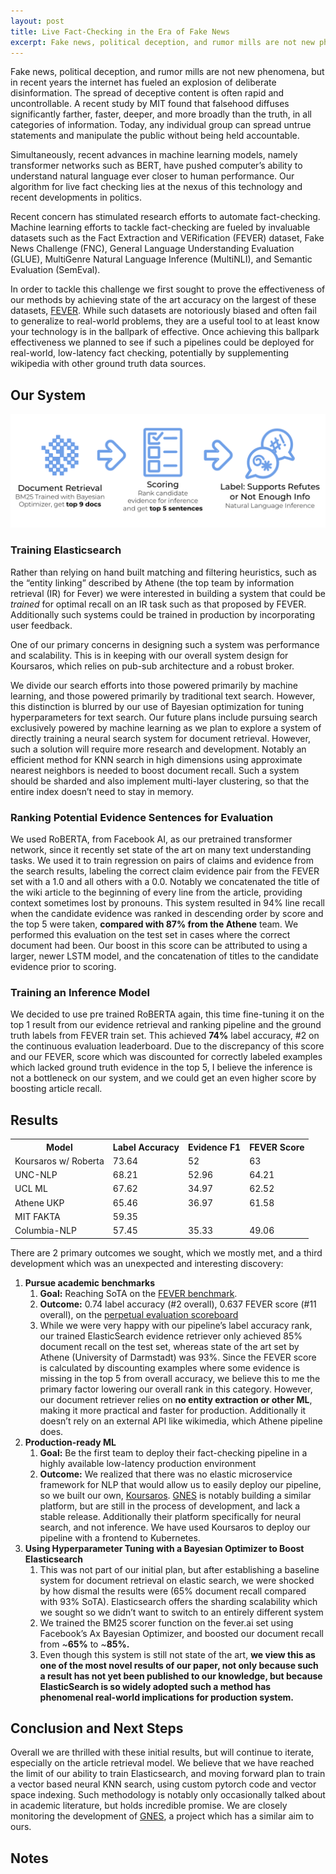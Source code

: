```yaml
---
layout: post
title: Live Fact-Checking in the Era of Fake News
excerpt: Fake news, political deception, and rumor mills are not new phenomena, but in recent years the internet has fueled an explosion of deliberate disinformation.
---
```


Fake news, political deception, and rumor mills are not new phenomena, but in recent years the internet has fueled an explosion of deliberate disinformation. The spread of deceptive content is often rapid and uncontrollable. A recent study by MIT found that falsehood diffuses significantly farther, faster, deeper, and more broadly than the truth, in all categories of information. Today, any individual group can spread untrue statements and manipulate the public without being held accountable.

Simultaneously, recent advances in machine learning models, namely transformer networks such as BERT,  have pushed computer’s ability to understand natural language ever closer to human performance. Our algorithm for live fact checking lies at the nexus of this technology and recent developments in politics. 

Recent concern has stimulated research efforts to automate fact-checking. Machine learning efforts to tackle fact-checking are fueled by invaluable datasets such as the Fact Extraction and VERification (FEVER) dataset, Fake News Challenge (FNC), General Language Understanding Evaluation (GLUE), MultiGenre Natural Language Inference (MultiNLI), and Semantic Evaluation (SemEval). 

In order to tackle this challenge we first sought to prove the effectiveness of our methods by achieving state of the art accuracy on the largest of these datasets,  <a href = 'http://fever.ai'>FEVER</a>. While such datasets are notoriously biased and often fail to generalize to real-world problems, they are a useful tool to at least know your technology is in the ballpark of effective. Once achieving this ballpark effectiveness we planned to see if such a pipelines could be deployed for real-world, low-latency fact checking, potentially by supplementing wikipedia with other ground truth data sources.

## Our System


![alt_text](https://raw.githubusercontent.com/koursaros-ai/koursaros-ai.github.io/master/images/Screen%20Shot%202019-09-25%20at%204.00.58%20PM.png "image_tooltip")


### Training Elasticsearch

Rather than relying on hand built matching and filtering heuristics, such as the “entity linking” described by Athene (the top team by information retrieval (IR) for Fever) we were interested in building a system that could be _trained_ for optimal recall on an IR task such as that proposed by FEVER. Additionally such systems could be trained in production by incorporating user feedback.

One of our primary concerns in designing such a system was performance and scalability. This is in keeping with our overall system design for Koursaros, which relies on pub-sub architecture and a robust broker. 

We divide our search efforts into those powered primarily by machine learning, and those powered primarily by traditional text search. However, this distinction is blurred by our use of Bayesian optimization for tuning hyperparameters for text search. Our future plans include pursuing search exclusively powered by machine learning as we plan to explore a system of directly training a neural search system for document retrieval. However, such a solution will require more research and development. Notably an efficient method for KNN search in high dimensions using approximate nearest neighbors is needed to boost document recall. Such a system should be sharded and also implement multi-layer clustering, so that the entire index doesn’t need to stay in memory. 


### Ranking Potential Evidence Sentences for Evaluation

We used RoBERTA, from Facebook AI, as our pretrained transformer network, since it recently set state of the art on many text understanding tasks. We used it to train regression on pairs of claims and evidence from the search results, labeling the correct claim evidence pair from the FEVER set with a 1.0 and all others with a 0.0. Notably we concatenated the title of the wiki article to the beginning of every line from the article, providing context sometimes lost by pronouns. This system resulted in 94% line recall when the candidate evidence was ranked in descending order by score and the top 5 were taken, **compared with 87% from the Athene** team. We performed this evaluation on the test set in cases where the correct document had been. Our boost in this score can be attributed to using a larger, newer LSTM model, and the concatenation of titles to the candidate evidence prior to scoring.


### Training an Inference Model

We decided to use pre trained RoBERTA again, this time fine-tuning it on the top 1 result from our evidence retrieval and ranking pipeline and the ground truth labels from FEVER train set. This achieved **74%** label accuracy, #2 on the continuous evaluation leaderboard. Due to the discrepancy of this score and our FEVER, score which was discounted for correctly labeled examples which lacked ground truth evidence in the top 5, I believe the inference is not a bottleneck on our system, and we could get an even higher score by boosting article recall.


## Results

<table class = 'pure-table pure-table-border' >
  <tr>
   <th>Model
   </th>
   <th>Label Accuracy
   </th>
   <th>Evidence F1
   </th>
   <th>FEVER Score
   </th>
  </tr>
  <tr>
   <td>Koursaros w/ Roberta
   </td>
   <td>73.64
   </td>
   <td>52
   </td>
   <td>63
   </td>
  </tr>
  <tr>
   <td>UNC-NLP
   </td>
   <td>68.21
   </td>
   <td>52.96
   </td>
   <td>64.21
   </td>
  </tr>
  <tr>
   <td>UCL ML
   </td>
   <td>67.62
   </td>
   <td>34.97
   </td>
   <td>62.52
   </td>
  </tr>
  <tr>
   <td>Athene UKP
   </td>
   <td>65.46
   </td>
   <td>36.97
   </td>
   <td>61.58
   </td>
  </tr>
  <tr>
   <td>MIT FAKTA
   </td>
   <td>59.35
   </td>
   <td>
   </td>
   <td>
   </td>
  </tr>
  <tr>
   <td>Columbia-NLP
   </td>
   <td>57.45
   </td>
   <td>35.33
   </td>
   <td>49.06
   </td>
  </tr>
</table>


There are 2 primary outcomes we sought, which we mostly met, and a third development which was an unexpected and interesting discovery:



1. **Pursue academic benchmarks**
    1. **Goal:** Reaching SoTA on the <a href = 'http://fever.ai'>FEVER benchmark</a>.
    2. **Outcome:** 0.74 label accuracy (#2 overall), 0.637 FEVER score (#11 overall), on the [perpetual evaluation scoreboard ](https://competitions.codalab.org/competitions/18814#results)
    3. While we were very happy with our pipeline’s label accuracy rank, our trained ElasticSearch evidence retriever only achieved 85% document recall on the test set, whereas state of the art set by Athene (University of Darmstadt) was 93%. Since the FEVER score is calculated by discounting examples where some evidence is missing in the top 5 from overall accuracy, we believe this to me the primary factor lowering our overall rank in this category. However, our document retriever relies on **no entity extraction or other ML**, making it more practical and faster for production. Additionally it doesn’t rely on an external API like wikimedia, which Athene pipeline does.
2. **Production-ready ML**
    1. **Goal:** Be the first team to deploy their fact-checking pipeline in a highly available low-latency production environment
    2. **Outcome:** We realized that there was no elastic microservice framework for NLP that would allow us to easily deploy our pipeline, so we built our own, [Koursaros](https://github.com/koursaros-ai/koursaros).  [GNES](https://hanxiao.github.io/2019/07/29/Generic-Neural-Elastic-Search-From-bert-as-service-and-Go-Way-Beyond/) is notably building a similar platform, but are still in the process of development, and lack a stable release. Additionally their platform specifically for neural search, and not inference. We have used Koursaros to deploy our pipeline with a frontend to Kubernetes.
3. **Using Hyperparameter Tuning with a Bayesian Optimizer to Boost Elasticsearch**
    1. This was not part of our initial plan, but after establishing a baseline system for document retrieval on elastic search, we were shocked by how dismal the results were (65% document recall compared with 93% SoTA). Elasticsearch offers the sharding scalability which we sought so we didn’t want to switch to an entirely different system
    2. We trained the BM25 scorer function on the fever.ai set using Facebook’s Ax Bayesian Optimizer, and boosted our document recall from ~**65%** to ~**85%.**
    3. Even though this system is still not state of the art, **we view this as one of the most novel results of our paper, not only because such a result has not yet been published to our knowledge, but because ElasticSearch is so widely adopted such a method has phenomenal real-world implications for production system.**



## Conclusion and Next Steps

Overall we are thrilled with these initial results, but will continue to iterate, especially on the article retrieval model. We believe that we have reached the limit of our ability to train Elasticsearch, and moving forward plan to train a vector based neural KNN search, using custom pytorch code and vector space indexing. Such methodology is notably only occasionally talked about in academic literature, but holds incredible promise. We are closely monitoring the development of [GNES](https://hanxiao.github.io/2019/07/29/Generic-Neural-Elastic-Search-From-bert-as-service-and-Go-Way-Beyond/), a project which has a similar aim to ours. 


<!-- Footnotes themselves at the bottom. -->
## Notes

[^1]:
     [http://news.mit.edu/2018/study-twitter-false-news-travels-faster-true-stories-0308](http://news.mit.edu/2018/study-twitter-false-news-travels-faster-true-stories-0308)

[^2]:
     [https://arxiv.org/abs/1803.05355](https://arxiv.org/abs/1803.05355)

[^3]:
    [ http://aclweb.org/anthology/W18-5516](http://aclweb.org/anthology/W18-5516) (University of Darmstadt)
